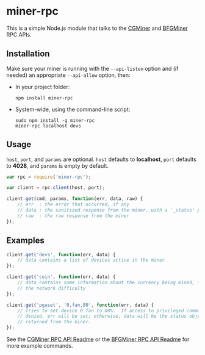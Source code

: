 # miner-rpc

This is a simple Node.js module that talks to the
[CGMiner](https://github.com/ckolivas/cgminer/blob/master/API-README)
and
[BFGMiner](https://github.com/luke-jr/BFGMiner/blob/BFGMiner/README.RPC)
RPC APIs.

## Installation

Make sure your miner is running with the `--api-listen` option and (if needed)
an appropriate `--api-allow` option, then:

- In your project folder:

  ```
  npm install miner-rpc
  ```

- System-wide, using the command-line script:

  ```
  sudo npm install -g miner-rpc
  miner-rpc localhost devs
  ```

## Usage

`host`, `port`, and `params` are optional.  `host` defaults to **localhost**,
`port` defaults to **4028**, and `params` is empty by default.

```js
var rpc = require('miner-rpc');

var client = rpc.client(host, port);

client.get(cmd, params, function(err, data, raw) {
    // err  : the error that occurred, if any
    // data : the sanitized response from the miner, with a '_status' property
    // raw  : the raw response from the miner
});
```

## Examples

```js
client.get('devs', function(err, data) {
    // data contains a list of devices active in the miner
});

client.get('coin', function(err, data) {
    // data contains some information about the currency being mined, including
    // the network difficulty
});

client.get('pgaset', '0,fan,80', function(err, data) {
    // Tries to set device 0 fan to 80%.  If access to privileged commands is
    // denied, err will be set; otherwise, data will be the status object
    // returned from the miner.
});
```

See the
[CGMiner RPC API Readme](https://github.com/ckolivas/cgminer/blob/master/API-README)
or the
[BFGMiner RPC API Readme](https://github.com/luke-jr/BFGMiner/blob/BFGMiner/README.RPC)
for more example commands.
